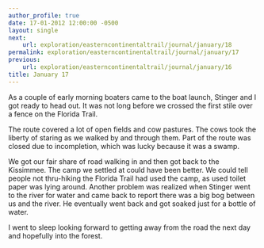 ```yaml
---
author_profile: true
date: 17-01-2012 12:00:00 -0500
layout: single
next:
    url: exploration/easterncontinentaltrail/journal/january/18
permalink: exploration/easterncontinentaltrail/journal/january/17
previous:
    url: exploration/easterncontinentaltrail/journal/january/16
title: January 17
---
```

As a couple of early morning boaters came to the boat launch, Stinger and I got ready to head out. It was not long before we crossed the first stile over a fence on the Florida Trail.

The route covered a lot of open fields and cow pastures. The cows took the liberty of staring as we walked by and through them. Part of the route was closed due to incompletion, which was lucky because it was a swamp.

We got our fair share of road walking in and then got back to the Kissimmee. The camp we settled at could have been better. We could tell people not thru-hiking the Florida Trail had used the camp, as used toilet paper was lying around. Another problem was realized when Stinger went to the river for water and came back to report there was a big bog between us and the river. He eventually went back and got soaked just for a bottle of water.

I went to sleep looking forward to getting away from the road the next day and hopefully into the forest.